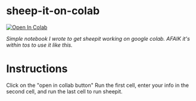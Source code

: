 # sheep-it-on-colab
[![Open In Colab](https://colab.research.google.com/assets/colab-badge.svg)](https://colab.research.google.com/github/sohrabhamza/sheep-it-on-colab/blob/main/sheepit%20on%20web.ipynb)

*Simple notebook I wrote to get sheepit working on google colab. AFAIK it's within tos to use it like this.* 

# Instructions
Click on the "open in collab button"
Run the first cell, enter your info in the second cell, and run the last cell to run sheepit.
